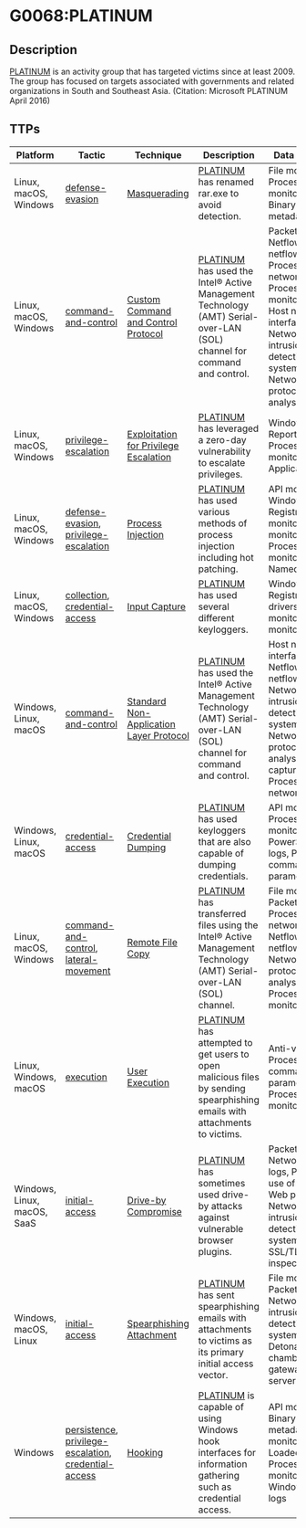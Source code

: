 # G0068:PLATINUM

## Description

[PLATINUM](https://attack.mitre.org/groups/G0068) is an activity group that has targeted victims since at least 2009. The group has focused on targets associated with governments and related organizations in South and Southeast Asia. (Citation: Microsoft PLATINUM April 2016)

## TTPs

|Platform|Tactic|Technique|Description|Data Sources|
|---|---|---|---|---|
|Linux, macOS, Windows|[defense-evasion](https://attack.mitre.org/tactics/defense-evasion/) |[Masquerading](https://attack.mitre.org/techniques/T1036/) |[PLATINUM](https://attack.mitre.org/groups/G0068) has renamed rar.exe to avoid detection. |File monitoring, Process monitoring, Binary file metadata|
|Linux, macOS, Windows|[command-and-control](https://attack.mitre.org/tactics/command-and-control/) |[Custom Command and Control Protocol](https://attack.mitre.org/techniques/T1094/) |[PLATINUM](https://attack.mitre.org/groups/G0068) has used the Intel® Active Management Technology (AMT) Serial-over-LAN (SOL) channel for command and control. |Packet capture, Netflow/Enclave netflow, Process use of network, Process monitoring, Host network interface, Network intrusion detection system, Network protocol analysis|
|Linux, macOS, Windows|[privilege-escalation](https://attack.mitre.org/tactics/privilege-escalation/) |[Exploitation for Privilege Escalation](https://attack.mitre.org/techniques/T1068/) |[PLATINUM](https://attack.mitre.org/groups/G0068) has leveraged a zero-day vulnerability to escalate privileges. |Windows Error Reporting, Process monitoring, Application logs|
|Linux, macOS, Windows|[defense-evasion](https://attack.mitre.org/tactics/defense-evasion/), [privilege-escalation](https://attack.mitre.org/tactics/privilege-escalation/) |[Process Injection](https://attack.mitre.org/techniques/T1055/) |[PLATINUM](https://attack.mitre.org/groups/G0068) has used various methods of process injection including hot patching. |API monitoring, Windows Registry, File monitoring, DLL monitoring, Process monitoring, Named Pipes|
|Linux, macOS, Windows|[collection](https://attack.mitre.org/tactics/collection/), [credential-access](https://attack.mitre.org/tactics/credential-access/) |[Input Capture](https://attack.mitre.org/techniques/T1056/) |[PLATINUM](https://attack.mitre.org/groups/G0068) has used several different keyloggers. |Windows Registry, Kernel drivers, Process monitoring, API monitoring|
|Windows, Linux, macOS|[command-and-control](https://attack.mitre.org/tactics/command-and-control/) |[Standard Non-Application Layer Protocol](https://attack.mitre.org/techniques/T1095/) |[PLATINUM](https://attack.mitre.org/groups/G0068) has used the Intel® Active Management Technology (AMT) Serial-over-LAN (SOL) channel for command and control. |Host network interface, Netflow/Enclave netflow, Network intrusion detection system, Network protocol analysis, Packet capture, Process use of network|
|Windows, Linux, macOS|[credential-access](https://attack.mitre.org/tactics/credential-access/) |[Credential Dumping](https://attack.mitre.org/techniques/T1003/) |[PLATINUM](https://attack.mitre.org/groups/G0068) has used keyloggers that are also capable of dumping credentials. |API monitoring, Process monitoring, PowerShell logs, Process command-line parameters|
|Linux, macOS, Windows|[command-and-control](https://attack.mitre.org/tactics/command-and-control/), [lateral-movement](https://attack.mitre.org/tactics/lateral-movement/) |[Remote File Copy](https://attack.mitre.org/techniques/T1105/) |[PLATINUM](https://attack.mitre.org/groups/G0068) has transferred files using the Intel® Active Management Technology (AMT) Serial-over-LAN (SOL) channel. |File monitoring, Packet capture, Process use of network, Netflow/Enclave netflow, Network protocol analysis, Process monitoring|
|Linux, Windows, macOS|[execution](https://attack.mitre.org/tactics/execution/) |[User Execution](https://attack.mitre.org/techniques/T1204/) |[PLATINUM](https://attack.mitre.org/groups/G0068) has attempted to get users to open malicious files by sending spearphishing emails with attachments to victims. |Anti-virus, Process command-line parameters, Process monitoring|
|Windows, Linux, macOS, SaaS|[initial-access](https://attack.mitre.org/tactics/initial-access/) |[Drive-by Compromise](https://attack.mitre.org/techniques/T1189/) |[PLATINUM](https://attack.mitre.org/groups/G0068) has sometimes used drive-by attacks against vulnerable browser plugins. |Packet capture, Network device logs, Process use of network, Web proxy, Network intrusion detection system, SSL/TLS inspection|
|Windows, macOS, Linux|[initial-access](https://attack.mitre.org/tactics/initial-access/) |[Spearphishing Attachment](https://attack.mitre.org/techniques/T1193/) |[PLATINUM](https://attack.mitre.org/groups/G0068) has sent spearphishing emails with attachments to victims as its primary initial access vector. |File monitoring, Packet capture, Network intrusion detection system, Detonation chamber, Email gateway, Mail server|
|Windows|[persistence](https://attack.mitre.org/tactics/persistence/), [privilege-escalation](https://attack.mitre.org/tactics/privilege-escalation/), [credential-access](https://attack.mitre.org/tactics/credential-access/) |[Hooking](https://attack.mitre.org/techniques/T1179/) |[PLATINUM](https://attack.mitre.org/groups/G0068) is capable of using Windows hook interfaces for information gathering such as credential access. |API monitoring, Binary file metadata, DLL monitoring, Loaded DLLs, Process monitoring, Windows event logs|
